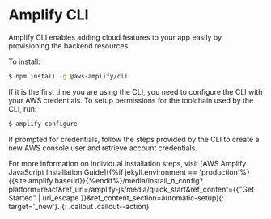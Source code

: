 ---
---

# Amplify CLI  

Amplify CLI enables adding cloud features to your app easily by provisioning the backend resources.

To install: 

```bash
$ npm install -g @aws-amplify/cli
```

If it is the first time you are using the CLI, you need to configure the CLI with your AWS credentials. To setup permissions for the toolchain used by the CLI, run:

```bash
$ amplify configure
```

If prompted for credentials, follow the steps provided by the CLI to create a new AWS console user and retrieve account credentials.  

For more information on individual installation steps, visit [AWS Amplify JavaScript Installation Guide]({%if jekyll.environment == 'production'%}{{site.amplify.baseurl}}{%endif%}/media/install_n_config?platform=react&ref_url=/amplify-js/media/quick_start&ref_content={{"Get Started" | uri_escape }}&ref_content_section=automatic-setup){: target='_new'}.
{: .callout .callout--action}